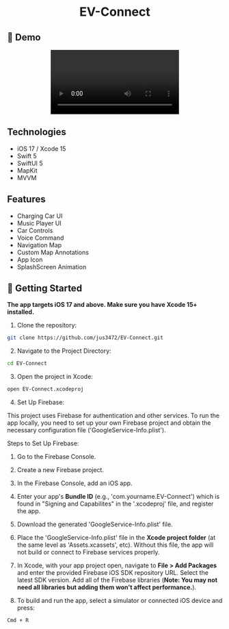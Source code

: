 <h1 align="center">EV-Connect</h1>

## 📱 Demo

<div align="center">
  <video src="https://github.com/user-attachments/assets/53881228-d2f5-4920-981d-80b903971fe6" />
</div>

## Technologies

- iOS 17 / Xcode 15
- Swift 5
- SwiftUI 5
- MapKit
- MVVM

## Features

- Charging Car UI
- Music Player UI
- Car Controls
- Voice Command
- Navigation Map
- Custom Map Annotations
- App Icon
- SplashScreen Animation

## 🚀 Getting Started

**The app targets iOS 17 and above. Make sure you have Xcode 15+ installed.**

1. Clone the repository:

```sh
git clone https://github.com/jus3472/EV-Connect.git
```

2. Navigate to the Project Directory:

```sh
cd EV-Connect
```

3. Open the project in Xcode:

```sh
open EV-Connect.xcodeproj
```

4. Set Up Firebase:

This project uses Firebase for authentication and other services. To run the app locally, you need to set up your own Firebase project and obtain the necessary configuration file ('GoogleService-Info.plist').

Steps to Set Up Firebase:
1. Go to the Firebase Console.
1. Create a new Firebase project.
1. In the Firebase Console, add an iOS app.
1. Enter your app's **Bundle ID** (e.g., 'com.yourname.EV-Connect') which is found in "Signing and Capabilites" in the '.xcodeproj' file, and register the app.
1. Download the generated 'GoogleService-Info.plist' file.
1. Place the 'GoogleService-Info.plist' file in the **Xcode project folder** (at the same level as 'Assets.xcassets', etc). Without this file, the app will not build or connect to Firebase services properly.
1. In Xcode, with your app project open, navigate to **File > Add Packages** and enter the provided Firebase iOS SDK repository URL. Select the latest SDK version. Add all of the Firebase libraries (**Note: You may not need all libraries but adding them won't affect performance.**).

5. To build and run the app, select a simulator or connected iOS device and press:

```sh
Cmd + R
```
